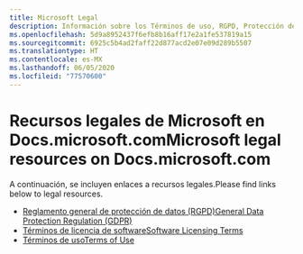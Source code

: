 ```yaml
---
title: Microsoft Legal
description: Información sobre los Términos de uso, RGPD, Protección de la información, Términos de licencia de software, etc., de Microsoft.
ms.openlocfilehash: 5d9a8952437f6efb8b16aff17e2a1fe537819a15
ms.sourcegitcommit: 6925c5b4ad2faff22d877acd2e07e09d289b5507
ms.translationtype: HT
ms.contentlocale: es-MX
ms.lasthandoff: 06/05/2020
ms.locfileid: "77570600"
---
```

# <a name="microsoft-legal-resources-on-docsmicrosoftcom"></a><span data-ttu-id="a5f43-103">Recursos legales de Microsoft en Docs.microsoft.com</span><span class="sxs-lookup"><span data-stu-id="a5f43-103">Microsoft legal resources on Docs.microsoft.com</span></span>

<span data-ttu-id="a5f43-104">A continuación, se incluyen enlaces a recursos legales.</span><span class="sxs-lookup"><span data-stu-id="a5f43-104">Please find links below to legal resources.</span></span> 

- [<span data-ttu-id="a5f43-105">Reglamento general de protección de datos (RGPD)</span><span class="sxs-lookup"><span data-stu-id="a5f43-105">General Data Protection Regulation (GDPR)</span></span>](/legal/gdpr)
- [<span data-ttu-id="a5f43-106">Términos de licencia de software</span><span class="sxs-lookup"><span data-stu-id="a5f43-106">Software Licensing Terms</span></span>](information-protection/software-license-terms)
- [<span data-ttu-id="a5f43-107">Términos de uso</span><span class="sxs-lookup"><span data-stu-id="a5f43-107">Terms of Use</span></span>](/legal/termsofuse)
